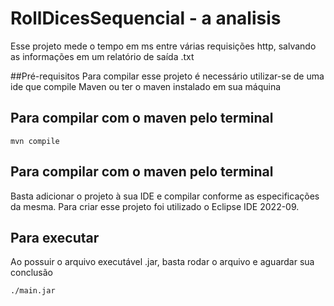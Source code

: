 # RollDicesSequencial - a analisis
Esse projeto mede o tempo em ms entre várias requisições http, salvando as informações em um relatório de saída .txt

##Pré-requisitos
Para compilar esse projeto é necessário utilizar-se de uma ide que compile Maven ou ter o maven instalado em sua máquina

## Para compilar com o maven pelo terminal

```console
mvn compile
```
## Para compilar com o maven pelo terminal
Basta adicionar o projeto à sua IDE e compilar conforme as especificações da mesma. Para criar esse projeto foi utilizado o Eclipse IDE 2022-09.

## Para executar
Ao possuir o arquivo executável .jar, basta rodar o arquivo e aguardar sua conclusão
```console
./main.jar
```
